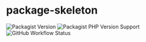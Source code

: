 # package-skeleton 
![Packagist Version](https://img.shields.io/packagist/v/hyqo/?style=flat-square)
![Packagist PHP Version Support](https://img.shields.io/packagist/php-v/hyqo/?style=flat-square)
![GitHub Workflow Status](https://img.shields.io/github/workflow/status/hyqo//run-tests?style=flat-square)

